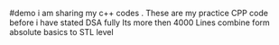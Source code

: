 #demo
i am sharing my c++ codes .
These are my practice CPP code before i have stated DSA fully
Its more then 4000 Lines combine form absolute basics to STL level
